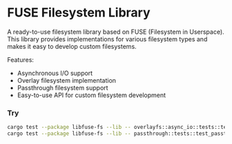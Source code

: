 # FUSE Filesystem Library 

A ready-to-use filesystem library based on FUSE (Filesystem in Userspace). This library provides implementations for various filesystem types and makes it easy to develop custom filesystems.

Features:
- Asynchronous I/O support
- Overlay filesystem implementation
- Passthrough filesystem support
- Easy-to-use API for custom filesystem development


### Try
```bash
cargo test --package libfuse-fs --lib -- overlayfs::async_io::tests::test_a_ovlfs --exact --nocapture --ignored > test.log 2>&1
cargo test --package libfuse-fs --lib -- passthrough::tests::test_passthrough --exact --nocapture --ignored 
```